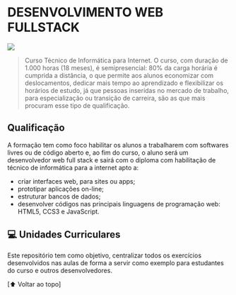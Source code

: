 # DESENVOLVIMENTO WEB FULLSTACK

<img src="https://bras.sp.senai.br/galeriaimagens/imageviewer.ashx?Url=62850">

> Curso Técnico de Informática para Internet.
> O curso, com duração de 1.000 horas (18 meses), é semipresencial: 80% da carga horária é cumprida a distância, o que permite aos alunos economizar com deslocamentos, dedicar mais tempo ao aprendizado e flexibilizar os horários de estudo, já que pessoas inseridas no mercado de trabalho, para especialização ou transição de carreira, são as que mais procuram esse tipo de qualificação. 

## Qualificação 
A formação tem como foco habilitar os alunos a trabalharem com softwares livres ou de código aberto e, ao fim do curso, o aluno será um desenvolvedor web full stack e sairá com o diploma com habilitação de técnico de informática para a internet apto a:

- criar interfaces web, para sites ou apps;
- prototipar aplicações on-line;
- estruturar bancos de dados;
- desenvolver códigos nas principais linguagens de programação web: HTML5, CCS3 e JavaScript.

## 💻 Unidades Curriculares

Este repositório tem como objetivo, centralizar todos os exercícios desenvolvidos nas aulas de forma a servir como exemplo para estudantes do curso e outros desenvolvedores.

[⬆ Voltar ao topo]
